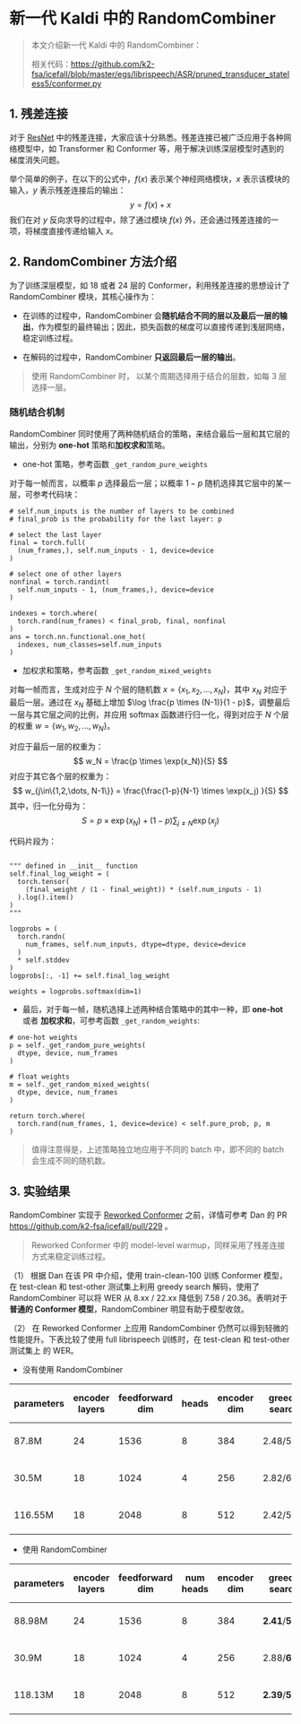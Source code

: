 # 新一代 Kaldi 中的 RandomCombiner

> 本文介绍新一代 Kaldi 中的 RandomCombiner：
>
> 相关代码：https://github.com/k2-fsa/icefall/blob/master/egs/librispeech/ASR/pruned_transducer_stateless5/conformer.py

## 1. 残差连接

对于 [ResNet](https://arxiv.org/pdf/1512.03385.pdf) 中的残差连接，大家应该十分熟悉。残差连接已被广泛应用于各种网络模型中，如 Transformer 和 Conformer 等，用于解决训练深层模型时遇到的梯度消失问题。

举个简单的例子，在以下的公式中，$f(x)$ 表示某个神经网络模块，$x$ 表示该模块的输入，$y$ 表示残差连接后的输出：
$$
y = f(x) + x
$$
我们在对 $y$ 反向求导的过程中，除了通过模块 $f(x)$ 外，还会通过残差连接的一项，将梯度直接传递给输入 $x$。

## 2. RandomCombiner 方法介绍

为了训练深层模型，如 18 或者 24 层的 Conformer，利用残差连接的思想设计了 RandomCombiner 模块，其核心操作为：

* 在训练的过程中，RandomCombiner 会**随机结合不同的层以及最后一层的输出**，作为模型的最终输出；因此，损失函数的梯度可以直接传递到浅层网络，稳定训练过程。

* 在解码的过程中，RandomCombiner **只返回最后一层的输出**。

> 使用 RandomCombiner 时， 以某个周期选择用于结合的层数，如每 3 层选择一层。

### 随机结合机制

RandomCombiner 同时使用了两种随机结合的策略，来结合最后一层和其它层的输出，分别为 **one-hot** 策略和**加权求和**策略。

* one-hot 策略，参考函数 `_get_random_pure_weights`

对于每一帧而言，以概率 $p$ 选择最后一层；以概率 $1-p$ 随机选择其它层中的某一层，可参考代码块：

```
# self.num_inputs is the number of layers to be combined
# final_prob is the probability for the last layer: p

# select the last layer
final = torch.full(
  (num_frames,), self.num_inputs - 1, device=device
)

# select one of other layers
nonfinal = torch.randint(
  self.num_inputs - 1, (num_frames,), device=device
)

indexes = torch.where(
  torch.rand(num_frames) < final_prob, final, nonfinal
)
ans = torch.nn.functional.one_hot(
  indexes, num_classes=self.num_inputs
)
```

* 加权求和策略，参考函数 `_get_random_mixed_weights`

对每一帧而言，生成对应于 $N$ 个层的随机数 $x = \{x_1, x_2, \dots, x_N\}$，其中 $x_N$ 对应于最后一层。通过在 $x_N$ 基础上增加 $\log \frac{p \times (N-1)}{1 - p}$，调整最后一层与其它层之间的比例，并应用 $\text{softmax}$ 函数进行归一化，得到对应于 $N$ 个层 的权重 $w = \{w_1, w_2, \dots, w_N\}$。

对应于最后一层的权重为：
$$
w_N = \frac{p \times \exp(x_N)}{S}
$$
对应于其它各个层的权重为：
$$
w_{j\in\{1,2,\dots, N-1\}} = \frac{\frac{1-p}{N-1} \times \exp(x_j) }{S}
$$
其中，归一化分母为：
$$
S = p \times \exp(x_N)+ (1-p)\sum_{j \neq N}\exp(x_j)
$$

代码片段为：
```

""" defined in __init__ function
self.final_log_weight = (
  torch.tensor(
    (final_weight / (1 - final_weight)) * (self.num_inputs - 1)
  ).log().item()
)
"""

logprobs = (
  torch.randn(
    num_frames, self.num_inputs, dtype=dtype, device=device
  )
  * self.stddev
)
logprobs[:, -1] += self.final_log_weight

weights = logprobs.softmax(dim=1)
```

* 最后，对于每一帧，随机选择上述两种结合策略中的其中一种，即 **one-hot** 或者 **加权求和**，可参考函数 `_get_random_weights`:
```
# one-hot weights
p = self._get_random_pure_weights(
  dtype, device, num_frames
)

# float weights
m = self._get_random_mixed_weights(
  dtype, device, num_frames
)

return torch.where(
  torch.rand(num_frames, 1, device=device) < self.pure_prob, p, m
)
```

> 值得注意得是，上述策略独立地应用于不同的 batch 中，即不同的 batch 会生成不同的随机数。

## 3. 实验结果

RandomCombiner 实现于 [Reworked Conformer](https://mp.weixin.qq.com/s/2WrEh3wHzYE6TCKuw_laLw) 之前，详情可参考 Dan 的 PR https://github.com/k2-fsa/icefall/pull/229 。

> Reworked Conformer 中的 model-level warmup，同样采用了残差连接方式来稳定训练过程。

（1） 根据 Dan 在该 PR 中介绍，使用 train-clean-100 训练 Conformer 模型，在 test-clean 和 test-other 测试集上利用 greedy search 解码，使用了 RandomCombiner 可以将 WER 从 8.xx / 22.xx 降低到 7.58 / 20.36。表明对于 **普通的 Conformer 模型**，RandomCombiner 明显有助于模型收敛。

（2） 在 Reworked Conformer 上应用 RandomCombiner 仍然可以得到轻微的性能提升。下表比较了使用 full librispeech 训练时，在 test-clean 和 test-other 测试集上 的 WER。

* 没有使用 RandomCombiner

| parameters | encoder layers | feedforward dim |  heads | encoder dim | greedy search | modified beam search | fast beam search | comment |
|----|----|----|-----|-----|----|----|----|---|
|87.8M| 24 | 1536 | 8 |  384 | 2.48/5.80 | 2.45/5.72 | 2.45/5.71| --epoch 34 --avg 19 |
|30.5M| 18 | 1024 |4| 256| 2.82/6.99|2.78/6.82|2.77/6.91|--epoch 39 --avg 6|
|116.55M|18|2048|8|512|2.42/5.77|2.39/5.73|2.39/5.73| --epoch 39 --avg 13 |

* 使用 RandomCombiner

| parameters | encoder layers | feedforward dim | num heads | encoder dim | greedy search | modified beam search | fast beam search | comment |
|----|----|----|-----|-----|----|----|----|---|
|88.98M|24 |1536 |8|384|**2.41**/**5.70**| **2.41**/**5.69**| **2.41/5.69**| --epoch 31 --avg 17|
|30.9M|18|1024|4|256|2.88/**6.69**|2.83/**6.59**|2.83/**6.61**|--epoch 39 --avg 17 |
|118.13M|18|2048|8|512|**2.39**/**5.57**|**2.35**/**5.50**|**2.38**/**5.50**|--epoch 39 --avg 7|
